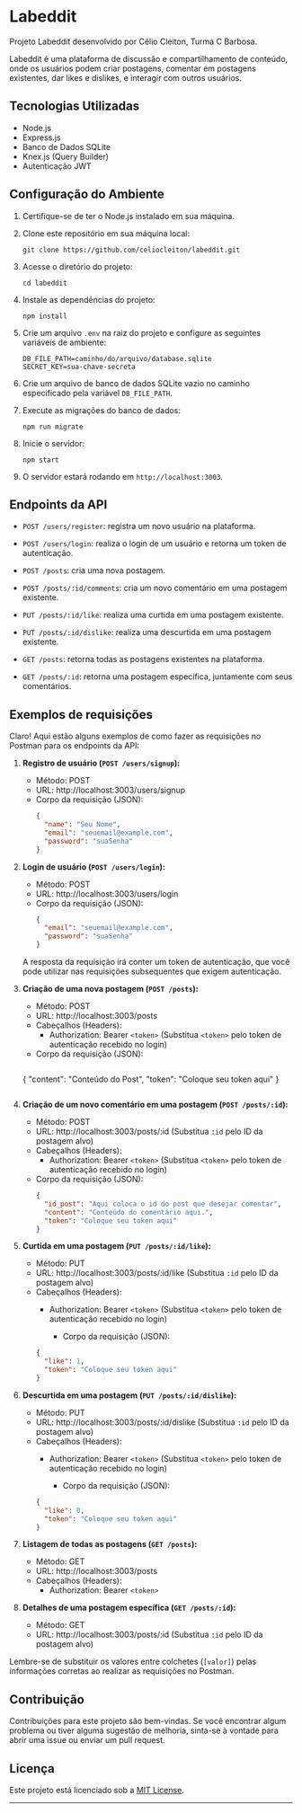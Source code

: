# Labeddit

Projeto Labeddit desenvolvido por Célio Cleiton, Turma C Barbosa.

Labeddit é uma plataforma de discussão e compartilhamento de conteúdo, onde os usuários podem criar postagens, comentar em postagens existentes, dar likes e dislikes, e interagir com outros usuários.

## Tecnologias Utilizadas

- Node.js
- Express.js
- Banco de Dados SQLite
- Knex.js (Query Builder)
- Autenticação JWT

## Configuração do Ambiente

1. Certifique-se de ter o Node.js instalado em sua máquina.

2. Clone este repositório em sua máquina local:

   ```
   git clone https://github.com/celiocleiton/labeddit.git
   ```

3. Acesse o diretório do projeto:

   ```
   cd labeddit
   ```

4. Instale as dependências do projeto:

   ```
   npm install
   ```

5. Crie um arquivo `.env` na raiz do projeto e configure as seguintes variáveis de ambiente:

   ```
   DB_FILE_PATH=caminho/do/arquivo/database.sqlite
   SECRET_KEY=sua-chave-secreta
   ```

6. Crie um arquivo de banco de dados SQLite vazio no caminho especificado pela variável `DB_FILE_PATH`.

7. Execute as migrações do banco de dados:

   ```
   npm run migrate
   ```

8. Inicie o servidor:

   ```
   npm start
   ```

9. O servidor estará rodando em `http://localhost:3003`.

## Endpoints da API

- `POST /users/register`: registra um novo usuário na plataforma.

- `POST /users/login`: realiza o login de um usuário e retorna um token de autenticação.

- `POST /posts`: cria uma nova postagem.

- `POST /posts/:id/comments`: cria um novo comentário em uma postagem existente.

- `PUT /posts/:id/like`: realiza uma curtida em uma postagem existente.

- `PUT /posts/:id/dislike`: realiza uma descurtida em uma postagem existente.

- `GET /posts`: retorna todas as postagens existentes na plataforma.

- `GET /posts/:id`: retorna uma postagem específica, juntamente com seus comentários.

## Exemplos de requisições

Claro! Aqui estão alguns exemplos de como fazer as requisições no Postman para os endpoints da API:

1. **Registro de usuário (`POST /users/signup`):**

   - Método: POST
   - URL: http://localhost:3003/users/signup
   - Corpo da requisição (JSON):
     ```json
     {
       "name": "Seu Nome",
       "email": "seuemail@example.com",
       "password": "suaSenha"
     }
     ```

2. **Login de usuário (`POST /users/login`):**

   - Método: POST
   - URL: http://localhost:3003/users/login
   - Corpo da requisição (JSON):
     ```json
     {
       "email": "seuemail@example.com",
       "password": "suaSenha"
     }
     ```

   A resposta da requisição irá conter um token de autenticação, que você pode utilizar nas requisições subsequentes que exigem autenticação.

3. **Criação de uma nova postagem (`POST /posts`):**

   - Método: POST
   - URL: http://localhost:3003/posts
   - Cabeçalhos (Headers):
     - Authorization: Bearer `<token>`
       (Substitua `<token>` pelo token de autenticação recebido no login)
   - Corpo da requisição (JSON):
     ```json
    {
        "content": "Conteúdo do Post",
        "token": "Coloque seu token aqui"
    }
     ```

4. **Criação de um novo comentário em uma postagem (`POST /posts/:id`):**

   - Método: POST
   - URL: http://localhost:3003/posts/:id
     (Substitua `:id` pelo ID da postagem alvo)
   - Cabeçalhos (Headers):
     - Authorization: Bearer `<token>`
       (Substitua `<token>` pelo token de autenticação recebido no login)
   - Corpo da requisição (JSON):
     ```json
     {
       "id_post": "Aqui coloca o id do post que desejar comentar",
       "content": "Conteúdo do comentário aqui.",
       "token": "Coloque seu token aqui"
     }
     ```

5. **Curtida em uma postagem (`PUT /posts/:id/like`):**

   - Método: PUT
   - URL: http://localhost:3003/posts/:id/like
     (Substitua `:id` pelo ID da postagem alvo)
   - Cabeçalhos (Headers):
     - Authorization: Bearer `<token>`
       (Substitua `<token>` pelo token de autenticação recebido no login)

        - Corpo da requisição (JSON):
     ```json
     {
       "like": 1,
       "token": "Coloque seu token aqui"
     }
     ```

6. **Descurtida em uma postagem (`PUT /posts/:id/dislike`):**

   - Método: PUT
   - URL: http://localhost:3003/posts/:id/dislike
     (Substitua `:id` pelo ID da postagem alvo)
   - Cabeçalhos (Headers):
     - Authorization: Bearer `<token>`
       (Substitua `<token>` pelo token de autenticação recebido no login)

        - Corpo da requisição (JSON):
     ```json
     {
       "like": 0,
       "token": "Coloque seu token aqui"
     }
     ```

7. **Listagem de todas as postagens (`GET /posts`):**

   - Método: GET
   - URL: http://localhost:3003/posts
   - Cabeçalhos (Headers):
     - Authorization: Bearer `<token>`

8. **Detalhes de uma postagem específica (`GET /posts/:id`):**

   - Método: GET
   - URL: http://localhost:3003/posts/:id
     (Substitua `:id` pelo ID da postagem alvo)

Lembre-se de substituir os valores entre colchetes (`[valor]`) pelas informações corretas ao realizar as requisições no Postman.


## Contribuição

Contribuições para este projeto são bem-vindas. Se você encontrar algum problema ou tiver alguma sugestão de melhoria, sinta-se à vontade para abrir uma issue ou enviar um pull request.

## Licença

Este projeto está licenciado sob a [MIT License](https://opensource.org/licenses/MIT).

---
